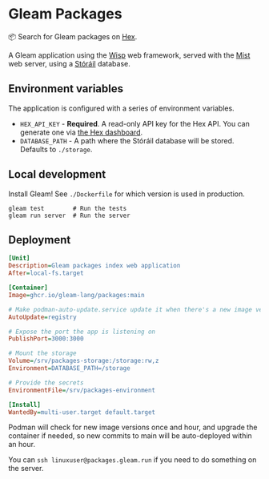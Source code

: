 # Gleam Packages

📦 Search for Gleam packages on [Hex](https://hex.pm).

A Gleam application using the [Wisp](https://gleam-wisp.github.io/wisp) web framework,
served with the [Mist](https://github.com/rawhat/mist) web server, using a
[Stóráil](https://github.com/lpil/storail) database.

## Environment variables

The application is configured with a series of environment variables.

- `HEX_API_KEY` - **Required**. A read-only API key for the Hex API. You can
  generate one via [the Hex dashboard](https://hex.pm/dashboard/keys).
- `DATABASE_PATH` - A path where the Stóráil database will be stored. Defaults
  to `./storage`.

## Local development

Install Gleam! See `./Dockerfile` for which version is used in production.

```shell
gleam test        # Run the tests
gleam run server  # Run the server
```

## Deployment

```ini
[Unit]
Description=Gleam packages index web application
After=local-fs.target

[Container]
Image=ghcr.io/gleam-lang/packages:main

# Make podman-auto-update.service update it when there's a new image version
AutoUpdate=registry

# Expose the port the app is listening on
PublishPort=3000:3000

# Mount the storage
Volume=/srv/packages-storage:/storage:rw,z
Environment=DATABASE_PATH=/storage

# Provide the secrets
EnvironmentFile=/srv/packages-environment

[Install]
WantedBy=multi-user.target default.target
```

Podman will check for new image versions once and hour, and upgrade the
container if needed, so new commits to main will be auto-deployed within an
hour.

You can `ssh linuxuser@packages.gleam.run` if you need to do something on the
server.
